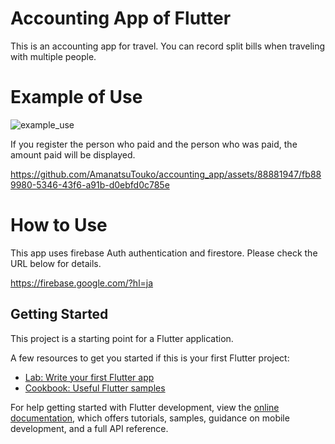 # Accounting App of Flutter

This is an accounting app for travel. You can record split bills when traveling with multiple people.

# Example of Use

![example_use](https://github.com/AmanatsuTouko/accounting_app/assets/88881947/af0b6d1f-bbff-4322-b44e-caf67053eca2)

If you register the person who paid and the person who was paid, the amount paid will be displayed.

https://github.com/AmanatsuTouko/accounting_app/assets/88881947/fb889980-5346-43f6-a91b-d0ebfd0c785e

# How to Use

This app uses firebase Auth authentication and firestore.
Please check the URL below for details.

https://firebase.google.com/?hl=ja

## Getting Started

This project is a starting point for a Flutter application.

A few resources to get you started if this is your first Flutter project:

- [Lab: Write your first Flutter app](https://docs.flutter.dev/get-started/codelab)
- [Cookbook: Useful Flutter samples](https://docs.flutter.dev/cookbook)

For help getting started with Flutter development, view the
[online documentation](https://docs.flutter.dev/), which offers tutorials,
samples, guidance on mobile development, and a full API reference.
